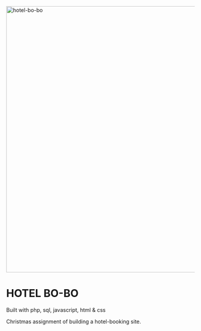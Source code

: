 <img width="713" alt="hotel-bo-bo" src="https://user-images.githubusercontent.com/112776922/214508051-aad13ddc-01e6-4238-8fad-a22030fe66c0.png">

# HOTEL BO-BO
Built with php, sql, javascript, html &amp; css

Christmas assignment of building a hotel-booking site.


